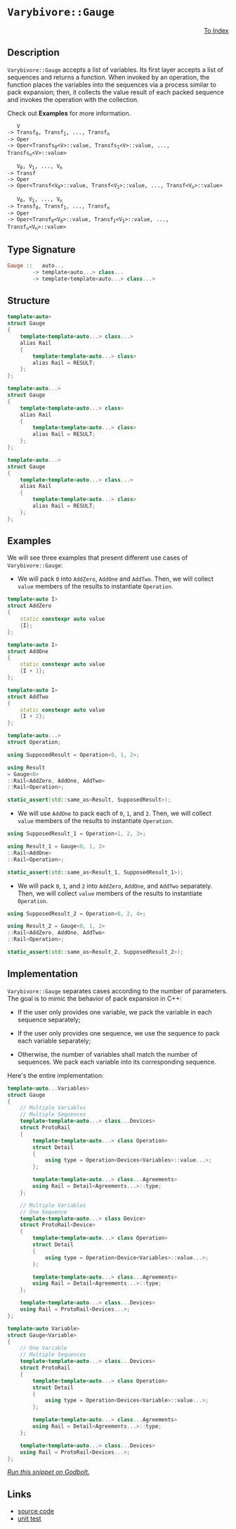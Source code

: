 <!-- Copyright 2024 Feng Mofan
SPDX-License-Identifier: Apache-2.0 -->

# `Varybivore::Gauge`

<p style='text-align: right;'><a href="../../../facilities/metafunctions.md#varybivore-gauge">To Index</a></p>

## Description

`Varybivore::Gauge` accepts a list of variables.
Its first layer accepts a list of sequences and returns a function.
When invoked by an operation, the function places the variables into the sequences via a process similar to pack expansion;
then, it collects the value result of each packed sequence and invokes the operation with the collection.

Check out **Examples** for more information.

<pre><code>   V
-> Transf<sub>0</sub>, Transf<sub>1</sub>, ..., Transf<sub>n</sub>
-> Oper
-> Oper&lt;Transfs<sub>0</sub>&lt;V&gt;::value, Transfs<sub>1</sub>&lt;V&gt;::value, ..., Transfs<sub>n</sub>&lt;V&gt;::value&gt;</code></pre>

<pre><code>   V<sub>0</sub>, V<sub>1</sub>, ..., V<sub>n</sub>
-> Transf
-> Oper
-> Oper&lt;Transf&lt;V<sub>0</sub>&gt;::value, Transf&lt;V<sub>1</sub>&gt;::value, ..., Transf&lt;V<sub>n</sub>&gt;::value&gt;</code></pre>

<pre><code>   V<sub>0</sub>, V<sub>1</sub>, ..., V<sub>n</sub>
-> Transf<sub>0</sub>, Transf<sub>1</sub>, ..., Transf<sub>n</sub>
-> Oper
-> Oper&lt;Transf<sub>0</sub>&lt;V<sub>0</sub>&gt;::value, Transf<sub>1</sub>&lt;V<sub>1</sub>&gt;::value, ..., Transf<sub>n</sub>&lt;V<sub>n</sub>&gt;::value&gt;</code></pre>

## Type Signature

```Haskell
Gauge ::   auto... 
        -> template<auto...> class...
        -> template<template<auto...> class...>
```

## Structure

```C++
template<auto>
struct Gauge
{
    template<template<auto...> class...>
    alias Rail
    {
        template<template<auto...> class>
        alias Rail = RESULT;
    };
};
```

```C++
template<auto...>
struct Gauge
{
    template<template<auto...> class>
    alias Rail
    {
        template<template<auto...> class>
        alias Rail = RESULT;
    };
};
```

```C++
template<auto...>
struct Gauge
{
    template<template<auto...> class...>
    alias Rail
    {
        template<template<auto...> class>
        alias Rail = RESULT;
    };
};
```

## Examples

We will see three examples that present different use cases of `Varybivore::Gauge`:

- We will pack `0` into `AddZero`, `AddOne` and `AddTwo`.
Then, we will collect `value` members of the results to instantiate `Operation`.

```C++
template<auto I>
struct AddZero 
{ 
    static constexpr auto value
    {I}; 
};

template<auto I>
struct AddOne
{ 
    static constexpr auto value
    {I + 1}; 
};

template<auto I>
struct AddTwo
{ 
    static constexpr auto value
    {I + 2}; 
};

template<auto...>
struct Operation;

using SupposedResult = Operation<0, 1, 2>;

using Result 
= Gauge<0>
::Rail<AddZero, AddOne, AddTwo>
::Rail<Operation>;

static_assert(std::same_as<Result, SupposedResult>);
```

- We will use `AddOne` to pack each of `0`, `1`, and `2`.
Then, we will collect `value` members of the results to instantiate `Operation`.

```C++
using SupposedResult_1 = Operation<1, 2, 3>;

using Result_1 = Gauge<0, 1, 2>
::Rail<AddOne>
::Rail<Operation>;

static_assert(std::same_as<Result_1, SupposedResult_1>);
```

- We will pack `0`, `1`, and `2` into `AddZero`, `AddOne`, and `AddTwo` separately.
Then, we will collect `value` members of the results to instantiate `Operation`.

```C++
using SupposedResult_2 = Operation<0, 2, 4>;

using Result_2 = Gauge<0, 1, 2>
::Rail<AddZero, AddOne, AddTwo>
::Rail<Operation>;

static_assert(std::same_as<Result_2, SupposedResult_2>);
```

## Implementation

`Varybivore::Gauge` separates cases according to the number of parameters.
The goal is to mimic the behavior of pack expansion in C++:

- If the user only provides one variable, we pack the variable in each sequence separately;

- If the user only provides one sequence, we use the sequence to pack each variable separately;

- Otherwise, the number of variables shall match the number of sequences.
We pack each variable into its corresponding sequence.

Here's the entire implementation:

```C++
template<auto...Variables>
struct Gauge
{
    // Multiple Variables
    // Multiple Sequences
    template<template<auto...> class...Devices>
    struct ProtoRail
    { 
        template<template<auto...> class Operation>
        struct Detail
        { 
            using type = Operation<Devices<Variables>::value...>;
        };

        template<template<auto...> class...Agreements>
        using Rail = Detail<Agreements...>::type;
    };

    // Multiple Variables
    // One Sequence
    template<template<auto...> class Device>
    struct ProtoRail<Device>
    { 
        template<template<auto...> class Operation>
        struct Detail
        { 
            using type = Operation<Device<Variables>::value...>;
        };

        template<template<auto...> class...Agreements>
        using Rail = Detail<Agreements...>::type;
    };

    template<template<auto...> class...Devices>
    using Rail = ProtoRail<Devices...>;
};

template<auto Variable>
struct Gauge<Variable>
{
    // One Variable
    // Multiple Sequences
    template<template<auto...> class...Devices>
    struct ProtoRail
    { 
        template<template<auto...> class Operation>
        struct Detail
        { 
            using type = Operation<Devices<Variable>::value...>;
        };

        template<template<auto...> class...Agreements>
        using Rail = Detail<Agreements...>::type;
    };

    template<template<auto...> class...Devices>
    using Rail = ProtoRail<Devices...>;
};
```

[*Run this snippet on Godbolt.*](https://godbolt.org/#z:OYLghAFBqd5QCxAYwPYBMCmBRdBLAF1QCcAaPECAMzwBtMA7AQwFtMQByARg9KtQYEAysib0QXACx8BBAKoBnTAAUAHpwAMvAFYTStJg1DIApACYAQuYukl9ZATwDKjdAGFUtAK4sGIAMykrgAyeAyYAHI%2BAEaYxCAArAAcpAAOqAqETgwe3r566ZmOAqHhUSyx8Vy2mPbFDEIETMQEuT5%2BgXaYDtmNzQSlkTFxiSkKTS1t%2BdXj/YPllRIAlLaoXsTI7BwEmCypBjsm/m5MXkQAdJcAas14TNH0CkfYJhoAguPEXg4A1ADip2AmFebxMAHYrO8ftCfgB6WE/ACyXlojn2mB%2BN2IdwemCeUJh8KRKLR9B%2BQkwAEcvIxNvi3jCfjs9gdgcdmfsmIdjqcLpdnj9kAYFApLucACKYABueDpzxBjM%2B3wIP2UxFQRAASkw6AqYeCLD89YzoRzWUc3GauWyTmdUGKBUKmCKfgB5VJxLnZeUEk0/JW/SVNXW%2Bk0Go2hv3QryZIxMgCeHqN/nFbo9xC9AgtkplcuOWJxj2eIBAUrENId/he/khDKj4PFR1rxpNVu5lt2nPbvPt/KrguFosub2AxEwu0YBCeVZbjJjYWAP21dGTqaDOtoFpHY4ngiH52LIAIibZtcZDabIJbRORqLw6Mxt3uRdDRNd4XJVJpDE2LbbNv/C0e0rbAB2dBQfhzWU2ReUMAxVNUNVQZdN2OKDfxnUNw1nGFAPZTtzR5O0QLAl13U9eofTrP14MgzBg03SN9QhCNqKjaNY0XY8kyOVNyIzSi0OlaCLQLZ88UPMtvEwEDLyY6ELxrK95KZAjrQtPDbT5A9%2BydEUxW3cc2D3Kj2PnOMUNXOiGK3UcjMnfdD2408W0U5tQ00zTgL7UC9P3dCJMwtjzMXSzeNVdUtQ3bNhLpWSlPeNzlLeLy7UfbFxKo2iAS8IFRKfXEqINa8EXfDExMK18EVvUkMQpalaQkjy1PbVLtMdQcxQC6dYLY2jEKikM2OwlTPJam1vJ03zBzTCjvSC9jaPXIb2JGtizM4hMeJTWaBPmtxuvyjLCqrEspIrHy5PW5jGwS0FRvGjTHqI9rdM64c7N3KdTKjEKlw3KzltQtxDK%2BxzTqPE8rvPMFbvctixpZdSXt7KbSP82LAt6udNrCnaBuQ6KhNzPF4ubWGruS2EACpabp%2BnYRBGnaYAFWwIQWbpxn3mZ%2BmGeS8x/DCIUvCwZM3DQH9MFSb6gpBNrUB%2BABJLKCC%2BX43nQdAAC04kVq8WJbWZHGQQUBHGTBVFSYgfh7H5zuBLCIRVima1YpLEveBXldV9WVU19AyoNw0jaaE2zYYC2rZtu2Hdc52jUsH4uDc93Xfh72VaC2iA5ZgB3VBg9YxUw9lCOo%2Bt220rjp2LCVxPDTMVODbh5KFdk95aP4zMGEpnmERZvEVQ0ZK/qELxUkKTB0E1PESSs7vBLcDRSGT1em5nO6QT%2B2eFHnq8dpyvLjhHoKSxQrctd19VV4Dsrb61/PC7PkAL%2BORf5ureHjdlAB9cC4gEAgOMdAJYFCsEwP/acbhd4klXuPSeGRp6wNRM8JYfc3hEkHuMZOo9NoIKnjPOeqJf5cAXumHuFpqg/DMKvfw8ot7vB3sQggpCrJHxtCvNeNCqLnyJiDLWQcX5vzcB/LMm9v6l2QFApQLRgEEFASAcBbAoEWhQaw6hBCkFEL3iQlOVZ0GMMwQPIePDPZvDHhPQh6jf5mHIXNcRy916r0kAw%2BGzDdGsLseFDhFouHUI3r1PhupjgB2vqgB%2BgdwiRKfrw1%2B/CxG9wkclH%2B0iAFyJAWAiBqjjg2NoeSKx2i8loKbBwFYtBOAJF4H4DgWhSCoE4G4aw1h/RrA2BiQWPBSAEE0GUlYABrRIkhzgaEkFwME/gNAJA0GYAAbLMswSQUgVI4JIXgLAJAaBXjUupDSOC8AUCAFePTallNIHAWAMBEAgDWAQVIZxyCUDQHsOgcQIgQM4KoJIsyAC0szJA/GAMgU2UhzhmF4NPQgJA8CgOqPwQQIgxDsCkDIQQigVDqFOaQXQ1Q84ZlSJwHg5TKnVN6fUzgrozj3JVKgKgPwvm/P%2BYC4Fydhl2IgB4F59AbadKWLwE5WgVgQCQM81IryyAUAgKK8VIBgBSFoTQVEcRDkQGiGS6IYRmjxkJbwDVzBiDxldNEbQ3QTldOecZAg75aDaqxVgaIuUTi0FoIc7gvAsAsEMMAcQdq8Bjh6FKPEZLLbdDOFsLpYQdgrLqbQPA0QMwGo8FgMlas8AbLdaQQNxBohIMlJ6owsajC9JWFQAwwAFBXDwJgPO5EaldPhcIUQ4gUUNvRWoMlOL9BepQM0yw%2Bg42HMgCsVAMtsiup%2BSA3iphLDWDMLsrN2IsCDogCsLoPRnAQFcFMPw1QQhhCGBUEY1RChZAENugoGRT0MHmMMKoNQ6i9AmK0Tw7Q9BrvqH0FoN7D13tmJMF90xbBPu/YsLgq62mbGWPoElpAdm8D2fS75fyAVApBWyn4EBcBQp5WYfwYH%2BXFpWAgTATAsDxBXaQQZkh/DnAAJz%2BDBJIUZZhJCzK2QkWZtHoOrPWQELg5xZlcFmUkWjSQhMJDGQkejszYNkr2Qco53Ti3nKucKm5VKHmSuldy95bBODNBYFKMEPymBgTjFwWj5x%2BN1MhUQRdegG2IubdIVtSh21Yt0LQvFTACVuuJRwKpsmsV7MpXcs4PxaW22IIZ4zpmnTmcs9ZjDnKxXcsTv4MwfKlOnKFSK1AXK4iPKlfl1LIwDNGZ%2BfFuVtGuAr0VTsYgKq1VYr1VqnVpBWsGqNSahw7WLWTmtbaup9rHViBde1j1XqfXDb9aavAgbXU2dUKGnY7XI21DJbG%2BNWqk1bDqam9NXSs05qUHmqbC5lOlqYOWyt1ba3tcc025FLnZBtsxXUzzXai3TqsH2rby7h2jvNpwCdCip29osHO%2BDC6YVBqHfeubG6t0AZ3UEBg6AQNHrSJe%2Bo57j04%2ByJj39tREcNCfXjhH66ydzH3QsLHf7n15FRwzonUGFAQeRf5wLcHyUcCizFkzZnFwWasyMjDWG7Ppfw9lwVRGSNkcoP5tZpANn%2BEs6MsEUmwQTMkCx/51QefydsIpgVZyLnXNudSor2m3kfI4AZplLAFBSlNlKEXrJxgQvwHZmFDnZBOee6i%2BQbn3s6ACKQbzvmiXce53JilGmaV0odwCp3Lv7bu%2BtDgjlJXxXpf8Fl03uWUA5%2B5dbkvIwXeT1/m72jv8PesOT3wOgDWmvqs1Qa9rnXDXGtNX1/LlrBtkpG8AJ142M2TYLXt91s2A1BqxSG5AYa1uCA21irbCb4y7ZTdiQ7vBju5t2OdotOW%2BBlorVWmtHo628Ee0iiQL20Uh47eHgw32If9uiAD%2BpQPI6cFhJkn7WdedOIRdOHCjd9bIFwdHCnPdMoW9C9IobICnE9eoVnGYEnKnT9RnV9dAh9AQLAtAoDfoCnFnWneAsDVYdYSDCglZWPYLTgfnR3Z3V3DPHYLPCXEgKXAvQjUgYjUjEYCjFZZXDZMwSzfwfwBIaZMZLZcQsEYTILXZTgBTY5HgqjBIOjZIOZWjSQWjCZBjLgQIFZfwUleg/ZGXPpbjcFBQ%2BDJQ8wpYFYLNTIZwSQIAA%3D)

## Links

- [source code](../../../../conceptrodon/varybivore/gauge.hpp)
- [unit test](../../../../tests/unit/metafunctions/varybivore/gauge.test.hpp)
